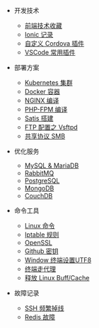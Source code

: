 * 开发技术
  * [前端技术收藏](pages/dev/front)
  * [Ionic 记录](pages/dev/ionic)
  * [自定义 Cordova 插件](pages/dev/plugman)
  * [VSCode 常用插件](pages/dev/vscode)

* 部署方案
  * [Kubernetes 集群](pages/deploy/k8s)
  * [Docker 容器](pages/deploy/docker)
  * [NGINX 编译](pages/deploy/nginx)
  * [PHP-FPM 编译](pages/deploy/php-fpm)
  * [Satis 搭建](pages/deploy/satis)
  * [FTP 配置之 Vsftpd](pages/deploy/vsftp)
  * [共享协议 SMB](pages/deploy/smb)

* 优化服务
  * [MySQL & MariaDB](pages/service/mysql_mariadb)
  * [RabbitMQ](pages/service/rabbitmq)
  * [PostgreSQL](pages/service/pgsql)
  * [MongoDB](pages/service/mongodb)
  * [CouchDB](pages/service/couchdb)

* 命令工具
  * [Linux 命令](pages/shell/linux)
  * [Iptable 规则](pages/shell/iptable)
  * [OpenSSL](pages/shell/openssl)
  * [Github 密钥](pages/shell/git_ssh)
  * [Window 终端设置UTF8](pages/shell/cmd)
  * [终端走代理](pages/shell/proxy)
  * [释放 Linux Buff/Cache](pages/shell/buff_cache)

* 故障记录
  * [SSH 频繁掉线](pages/note/ssh_disconnect)
  * [Redis 故障](pages/note/redis_rdb)
